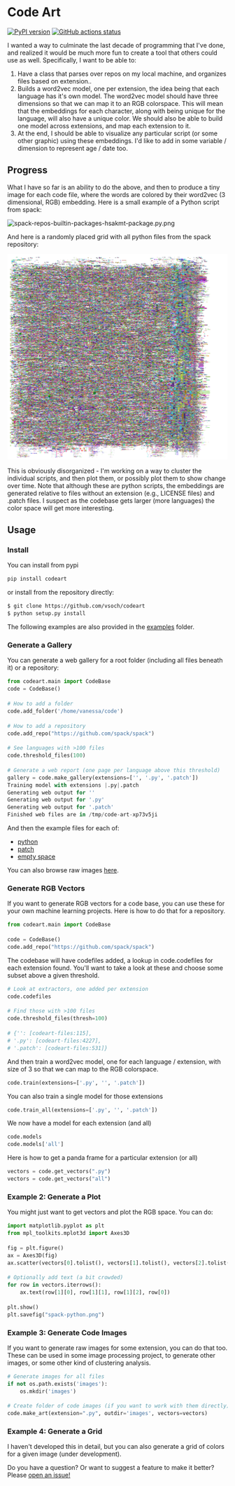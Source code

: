 # Code Art

[![PyPI version](https://badge.fury.io/py/codeart.svg)](https://pypi.org/project/codeart/)
[![GitHub actions status](https://github.com/vsoch/codeart/workflows/ci/badge.svg?branch=master)](https://github.com/vsoch/codeart/actions?query=branch%3Amaster+workflow%3Aci)

I wanted a way to culminate the last decade of programming that I've done, and realized
it would be much more fun to create a tool that others could use as well. Specifically, I want to be able to:

 1. Have a class that parses over repos on my local machine, and organizes files based on extension..
 2. Builds a word2vec model, one per extension, the idea being that each language has it's own model. The word2vec model should have three dimensions so that we can map it to an RGB colorspace. This will mean that the embeddings for each character, along with being unique for the language, will also have a unique color. We should also be able to build one model across extensions, and map each extension to it.
 3. At the end, I should be able to visualize any particular script (or some other graphic) using these embeddings. I'd like to add in some variable / dimension to represent age / date too.

## Progress

What I have so far is an ability to do the above, and then to produce a tiny image for
each code file, where the words are colored by their word2vec (3 dimensional, RGB) embedding. Here
is a small example of a Python script from spack:

![spack-repos-builtin-packages-hsakmt-package.py.png](https://vsoch.github.io/codeart/examples/spack/images/tmp-mpcq8hau-var-spack-repos-builtin-packages-hsakmt-package.py.png)

And here is a randomly placed grid with all python files from the spack repository:

![examples/spack.png](examples/spack.png)

This is obviously disorganized - I'm working on a way to cluster the individual scripts, and then
plot them, or possibly plot them to show change over time. Note that although these are python
scripts, the embeddings are generated relative to files without an extension (e.g., LICENSE files) 
and .patch files. I suspect as the codebase gets larger (more languages) the color space will
get more interesting.

## Usage

### Install

You can install from pypi

```bash
pip install codeart
```

or install from the repository directly:

```bash
$ git clone https://github.com/vsoch/codeart
$ python setup.py install
```

The following examples are also provided in the [examples](examples) folder.

### Generate a Gallery

You can generate a web gallery for a root folder (including all files beneath it) or
a repository:

```python
from codeart.main import CodeBase                                       
code = CodeBase()                                                       

# How to add a folder
code.add_folder('/home/vanessa/code')  

# How to add a repository
code.add_repo("https://github.com/spack/spack")

# See languages with >100 files
code.threshold_files(100)

# Generate a web report (one page per language above this threshold)
gallery = code.make_gallery(extensions=['', '.py', '.patch']) 
Training model with extensions |.py|.patch
Generating web output for ''
Generating web output for '.py'
Generating web output for '.patch'
Finished web files are in /tmp/code-art-xp73v5ji
```

And then the example files for each of:

 - [python](https://vsoch.github.io/codeart/examples/spack/codeart.py.html)
 - [patch](https://vsoch.github.io/codeart/examples/spack/codeart.patch.html)
 - [empty space](https://vsoch.github.io/codeart/examples/spack/codeart.html)


You can also browse raw images [here](https://github.com/vsoch/codeart/tree/master/docs/examples/spack/images).

### Generate RGB Vectors

If you want to generate RGB vectors for a code base, you can use these
for your own machine learning projects. Here is how to do that
for a repository.

```python
from codeart.main import CodeBase

code = CodeBase()
code.add_repo("https://github.com/spack/spack")
```

The codebase will have codefiles added, a lookup in code.codefiles for each
extension found. You'll want to take a look at these and choose some subset above
a given threshold.

```python
# Look at extractors, one added per extension
code.codefiles

# Find those with >100 files
code.threshold_files(thresh=100)

# {'': [codeart-files:115],
# '.py': [codeart-files:4227],
# '.patch': [codeart-files:531]}
```

And then train a word2vec model, one for each language / extension, with size of 3
so that we can map to the RGB colorspace.

```python
code.train(extensions=['.py', '', '.patch'])
```

You can also train a single model for those extensions

```python
code.train_all(extensions=['.py', '', '.patch'])
```

We now have a model for each extension (and all)

```python
code.models
code.models['all']
```

Here is how to get a panda frame for a particular extension (or all)

```python
vectors = code.get_vectors(".py")
vectors = code.get_vectors("all")
```

### Example 2: Generate a Plot

You might just want to get vectors and plot the RGB space. You can do:

```python
import matplotlib.pyplot as plt
from mpl_toolkits.mplot3d import Axes3D

fig = plt.figure()
ax = Axes3D(fig)
ax.scatter(vectors[0].tolist(), vectors[1].tolist(), vectors[2].tolist(), c=vectors.to_numpy()/255)

# Optionally add text (a bit crowded)
for row in vectors.iterrows():
    ax.text(row[1][0], row[1][1], row[1][2], row[0])

plt.show()
plt.savefig("spack-python.png")
```

### Example 3: Generate Code Images

If you want to generate raw images for some extension, you can do that too.
These can be used in some image processing project, to generate other images,
or some other kind of clustering analysis.

```python
# Generate images for all files
if not os.path.exists('images'):
    os.mkdir('images')

# Create folder of code images (if you want to work with them directly)
code.make_art(extension=".py", outdir='images', vectors=vectors)
```

### Example 4: Generate a Grid

I haven't developed this in detail, but you can also generate a grid of colors
for a given image (under development).


Do you have a question? Or want to suggest a feature to make it better?
Please [open an issue!](https://www.github.com/vsoch/codeart)
